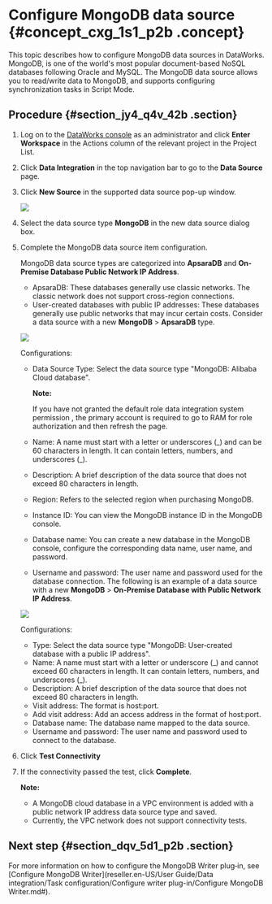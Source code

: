 # Configure MongoDB data source {#concept_cxg_1s1_p2b .concept}

This topic describes how to configure MongoDB data sources in DataWorks. MongoDB, is one of the world's most popular document-based NoSQL databases following Oracle and MySQL. The MongoDB data source allows you to read/write data to MongoDB, and supports configuring synchronization tasks in Script Mode.

## Procedure {#section_jy4_q4v_42b .section}

1.  Log on to the [DataWorks console](https://partners-intl.aliyun.com) as an administrator and click **Enter Workspace** in the Actions column of the relevant project in the Project List.
2.  Click **Data Integration** in the top navigation bar to go to the **Data Source** page.
3.  Click **New Source** in the supported data source pop-up window.

    ![](http://static-aliyun-doc.oss-cn-hangzhou.aliyuncs.com/assets/img/16201/15514306867534_en-US.png)

4.  Select the data source type **MongoDB** in the new data source dialog box.
5.  Complete the MongoDB data source item configuration.

    MongoDB data source types are categorized into **ApsaraDB** and **On-Premise Database Public Network IP Address**.

    -   ApsaraDB: These databases generally use classic networks. The classic network does not support cross-region connections.
    -   User-created databases with public IP addresses: These databases generally use public networks that may incur certain costs.
    Consider a data source with a new **MongoDB** \> **ApsaraDB** type.

    ![](http://static-aliyun-doc.oss-cn-hangzhou.aliyuncs.com/assets/img/16206/15514306867547_en-US.png)

    Configurations:

    -   Data Source Type: Select the data source type "MongoDB: Alibaba Cloud database".

        **Note:** 

        If you have not granted the default role data integration system permission , the primary account is required to go to RAM for role authorization and then refresh the page.

    -   Name: A name must start with a letter or underscores \(\_\) and can be 60 characters in length. It can contain letters, numbers, and underscores \(\_\).
    -   Description: A brief description of the data source that does not exceed 80 characters in length.
    -   Region: Refers to the selected region when purchasing MongoDB.
    -   Instance ID: You can view the MongoDB instance ID in the MongoDB console.
    -   Database name: You can create a new database in the MongoDB console, configure the corresponding data name, user name, and password.
    -   Username and password: The user name and password used for the database connection.
    The following is an example of a data source with a new **MongoDB** \> **On-Premise Database with Public Network IP Address**.

    ![](http://static-aliyun-doc.oss-cn-hangzhou.aliyuncs.com/assets/img/16206/15514306867548_en-US.png)

    Configurations:

    -   Type: Select the data source type "MongoDB: User‑created database with a public IP address".
    -   Name: A name must start with a letter or underscore \(\_\) and cannot exceed 60 characters in length. It can contain letters, numbers, and underscores \(\_\).
    -   Description: A brief description of the data source that does not exceed 80 characters in length.
    -   Visit address: The format is host:port.
    -   Add visit address: Add an access address in the format of host:port.
    -   Database name: The database name mapped to the data source.
    -   Username and password: The user name and password used to connect to the database.
6.  Click **Test Connectivity**
7.  If the connectivity passed the test, click **Complete**.

    **Note:** 

    -   A MongoDB cloud database in a VPC environment is added with a public network IP address data source type and saved.
    -   Currently, the VPC network does not support connectivity tests.

## Next step {#section_dqv_5d1_p2b .section}

For more information on how to configure the MongoDB Writer plug‑in, see [Configure MongoDB Writer](reseller.en-US/User Guide/Data integration/Task configuration/Configure writer plug-in/Configure MongoDB Writer.md#).

